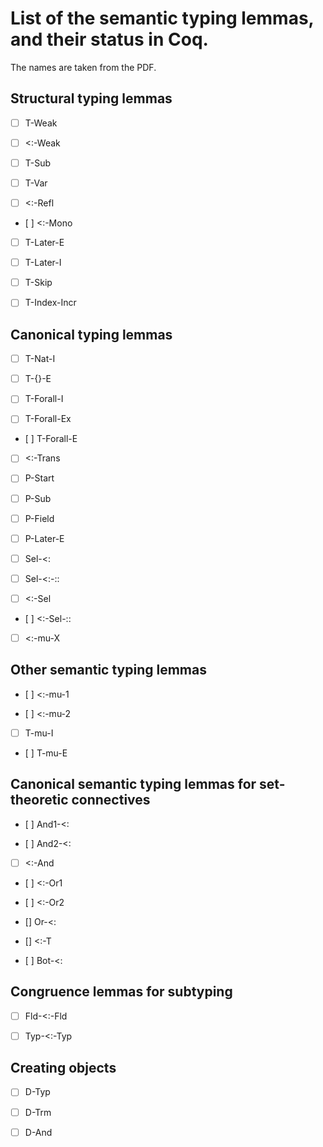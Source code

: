 
# List of the semantic typing lemmas, and their status in Coq.

The names are taken from the PDF.

## Structural typing lemmas

- [ ] T-Weak

- [ ] <:-Weak

- [ ] T-Sub

- [ ] T-Var

- [ ] <:-Refl

- [ ] <:-Mono

- [ ] T-Later-E

- [ ] T-Later-I

- [ ] T-Skip

- [ ] T-Index-Incr

## Canonical typing lemmas

- [ ] T-Nat-I

- [ ] T-{}-E

- [ ] T-Forall-I

- [ ] T-Forall-Ex

- [ ] T-Forall-E

- [ ] <:-Trans

- [ ] P-Start

- [ ] P-Sub

- [ ] P-Field

- [ ] P-Later-E

- [ ] Sel-<:

- [ ] Sel-<:-::

- [ ] <:-Sel

- [ ] <:-Sel-::

- [ ] <:-mu-X

## Other semantic typing lemmas

- [ ] <:-mu-1

- [ ] <:-mu-2

- [ ] T-mu-I

- [ ] T-mu-E

## Canonical semantic typing lemmas for set-theoretic connectives

- [ ] And1-<:

- [ ] And2-<:

- [ ] <:-And

- [ ] <:-Or1

- [ ] <:-Or2

- [] Or-<:

- [] <:-T

- [ ] Bot-<:

## Congruence lemmas for subtyping

- [ ] Fld-<:-Fld

- [ ] Typ-<:-Typ

## Creating objects

- [ ] D-Typ

- [ ] D-Trm

- [ ] D-And
